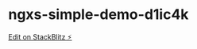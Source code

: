 # ngxs-simple-demo-d1ic4k

[Edit on StackBlitz ⚡️](https://stackblitz.com/edit/ngxs-simple-demo-d1ic4k)